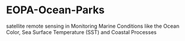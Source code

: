 # EOPA-Ocean-Parks
satellite remote sensing in Monitoring Marine Conditions like the Ocean Color, Sea Surface Temperature (SST) and Coastal Processes
